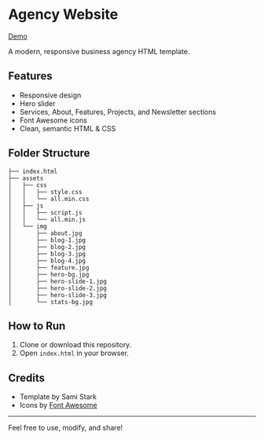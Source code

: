 # Agency Website

[Demo]()

A modern, responsive business agency HTML template.

## Features
- Responsive design
- Hero slider
- Services, About, Features, Projects, and Newsletter sections
- Font Awesome icons
- Clean, semantic HTML & CSS

## Folder Structure
```
├── index.html
├── assets
│   ├── css
│   │   ├── style.css
│   │   └── all.min.css
│   ├── js
│   │   ├── script.js
│   │   └── all.min.js
│   └── img
│       ├── about.jpg
│       ├── blog-1.jpg
│       ├── blog-2.jpg
│       ├── blog-3.jpg
│       ├── blog-4.jpg
│       ├── feature.jpg
│       ├── hero-bg.jpg
│       ├── hero-slide-1.jpg
│       ├── hero-slide-2.jpg
│       ├── hero-slide-3.jpg
│       └── stats-bg.jpg
```

## How to Run
1. Clone or download this repository.
2. Open `index.html` in your browser.

## Credits
- Template by Sami Stark
- Icons by [Font Awesome](https://fontawesome.com/)

---
Feel free to use, modify, and share! 
